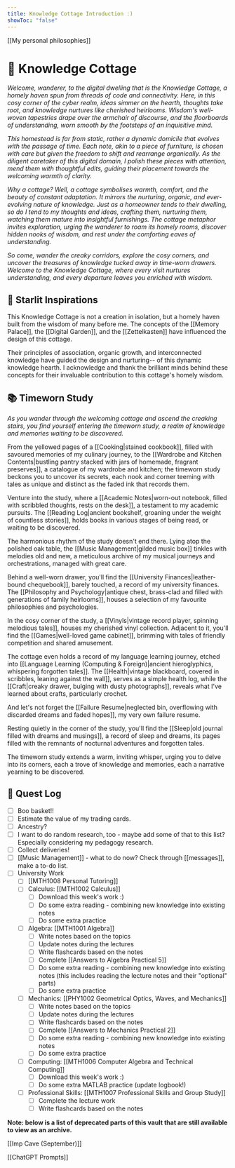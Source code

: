 ```yaml
---
title: Knowledge Cottage Introduction :)
showToc: "false"
---
```

[[My personal philosophies]]
# 🏡 Knowledge Cottage

*Welcome, wanderer, to the digital dwelling that is the Knowledge Cottage, a homely haven spun from threads of code and connectivity. Here, in this cosy corner of the cyber realm, ideas simmer on the hearth, thoughts take root, and knowledge nurtures like cherished heirlooms. Wisdom's well-woven tapestries drape over the armchair of discourse, and the floorboards of understanding, worn smooth by the footsteps of an inquisitive mind.*

*This homestead is far from static, rather a dynamic domicile that evolves with the passage of time. Each note, akin to a piece of furniture, is chosen with care but given the freedom to shift and rearrange organically. As the diligent caretaker of this digital domain, I polish these pieces with attention, mend them with thoughtful edits, guiding their placement towards the welcoming warmth of clarity.*

*Why a cottage? Well, a cottage symbolises warmth, comfort, and the beauty of constant adaptation. It mirrors the nurturing, organic, and ever-evolving nature of knowledge. Just as a homeowner tends to their dwelling, so do I tend to my thoughts and ideas, crafting them, nurturing them, watching them mature into insightful furnishings. The cottage metaphor invites exploration, urging the wanderer to roam its homely rooms, discover hidden nooks of wisdom, and rest under the comforting eaves of understanding.*

*So come, wander the creaky corridors, explore the cosy corners, and uncover the treasures of knowledge tucked away in time-worn drawers. Welcome to the Knowledge Cottage, where every visit nurtures understanding, and every departure leaves you enriched with wisdom.*
## 🌟 Starlit Inspirations

This Knowledge Cottage is not a creation in isolation, but a homely haven built from the wisdom of many before me. The concepts of the [[Memory Palace]], the [[Digital Garden]], and the [[Zettelkasten]] have influenced the design of this cottage.

Their principles of association, organic growth, and interconnected knowledge have guided the design and nurturing-- of this dynamic knowledge hearth. I acknowledge and thank the brilliant minds behind these concepts for their invaluable contribution to this cottage's homely wisdom.
## 📚 Timeworn Study
*As you wander through the welcoming cottage and ascend the creaking stairs, you find yourself entering the timeworn study, a realm of knowledge and memories waiting to be discovered.*

From the yellowed pages of a [[Cooking|stained cookbook]], filled with savoured memories of my culinary journey, to the [[Wardrobe and Kitchen Contents|bustling pantry stacked with jars of homemade, fragrant preserves]], a catalogue of my wardrobe and kitchen; the timeworn study beckons you to uncover its secrets, each nook and corner teeming with tales as unique and distinct as the faded ink that records them.

Venture into the study, where a [[Academic Notes|worn-out notebook, filled with scribbled thoughts, rests on the desk]], a testament to my academic pursuits. The [[Reading Log|ancient bookshelf, groaning under the weight of countless stories]], holds books in various stages of being read, or waiting to be discovered. 

The harmonious rhythm of the study doesn't end there. Lying atop the polished oak table, the [[Music Management|gilded music box]] tinkles with melodies old and new, a meticulous archive of my musical journeys and orchestrations, managed with great care.

Behind a well-worn drawer, you'll find the [[University Finances|leather-bound chequebook]], barely touched, a record of my university finances. The [[Philosophy and Psychology|antique chest, brass-clad and filled with generations of family heirlooms]], houses a selection of my favourite philosophies and psychologies. 

In the cosy corner of the study, a [[Vinyls|vintage record player, spinning melodious tales]], houses my cherished vinyl collection. Adjacent to it, you'll find the [[Games|well-loved game cabinet]], brimming with tales of friendly competition and shared amusement.

The cottage even holds a record of my language learning journey, etched into [[Language Learning (Computing & Foreign)|ancient hieroglyphics, whispering forgotten tales]]. The [[Health|vintage blackboard, covered in scribbles, leaning against the wall]], serves as a simple health log, while the [[Craft|creaky drawer, bulging with dusty photographs]], reveals what I've learned about crafts, particularly crochet. 

And let's not forget the [[Failure Resume|neglected bin, overflowing with discarded dreams and faded hopes]], my very own failure resume. 

Resting quietly in the corner of the study, you'll find the [[Sleep|old journal filled with dreams and musings]], a record of sleep and dreams, its pages filled with the remnants of nocturnal adventures and forgotten tales.

The timeworn study extends a warm, inviting whisper, urging you to delve into its corners, each a trove of knowledge and memories, each a narrative yearning to be discovered.
## 📜 Quest Log

 - [ ] Boo basket!!
 - [ ] Estimate the value of my trading cards.
 - [ ] Ancestry?
 - [ ] I want to do random research, too - maybe add some of that to this list? Especially considering my pedagogy research.
 - [ ] Collect deliveries!
 - [ ] [[Music Management]] - what to do now? Check through [[messages]], make a to-do list.
 - [ ] University Work
	 - [ ] [[MTH1008 Personal Tutoring]]
	 - [ ] Calculus: [[MTH1002 Calculus]]
		 - [ ] Download this week's work :)
		 - [ ] Do some extra reading - combining new knowledge into existing notes
		 - [ ] Do some extra practice
	 - [ ] Algebra: [[MTH1001 Algebra]]
		 - [ ] Write notes based on the topics
		 - [ ] Update notes during the lectures
		 - [ ] Write flashcards based on the notes
		 - [ ] Complete [[Answers to Algebra Practical 5]]
		 - [ ] Do some extra reading - combining new knowledge into existing notes (this includes reading the lecture notes and their "optional" parts)
		 - [ ] Do some extra practice
	 - [ ] Mechanics: [[PHY1002 Geometrical Optics, Waves, and Mechanics]]
		 - [ ] Write notes based on the topics
		 - [ ] Update notes during the lectures
		 - [ ] Write flashcards based on the notes
		 - [ ] Complete [[Answers to Mechanics Practical 2]]
		 - [ ] Do some extra reading - combining new knowledge into existing notes
		 - [ ] Do some extra practice
	 - [ ] Computing: [[MTH1006 Computer Algebra and Technical Computing]]
		 - [ ] Download this week's work :)
		 - [ ] Do some extra MATLAB practice (update logbook!)
	 - [ ] Professional Skills: [[MTH1007 Professional Skills and Group Study]]
		 - [ ] Complete the lecture work
		 - [ ] Write flashcards based on the notes

**Note: below is a list of deprecated parts of this vault that are still available to view as an archive.**

[[Imp Cave (September)]]

[[ChatGPT Prompts]]